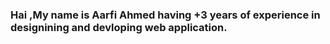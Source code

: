 ### Hai ,My name is Aarfi Ahmed having +3 years of experience in designining  and devloping web application. ###


